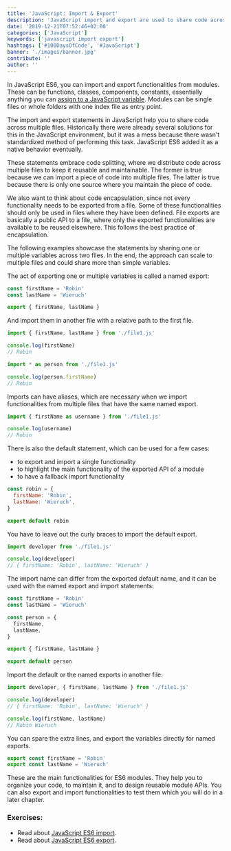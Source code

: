 ```yaml
---
title: 'JavaScript: Import & Export'
description: 'JavaScript import and export are used to share code across folders and files. This walkthrough shows common use cases and how to apply import and export statements ...'
date: '2019-12-21T07:52:46+02:00'
categories: ['JavaScript']
keywords: ['javascript import export']
hashtags: ['#100DaysOfCode', '#JavaScript']
banner: './images/banner.jpg'
contribute: ''
author: ''
---
```


<Sponsorship />

In JavaScript ES6, you can import and export functionalities from modules. These can be functions, classes, components, constants, essentially anything you can [assign to a JavaScript variable](/javascript-variable). Modules can be single files or whole folders with one index file as entry point.

The import and export statements in JavaScript help you to share code across multiple files. Historically there were already several solutions for this in the JavaScript environment, but it was a mess because there wasn't standardized method of performing this task. JavaScript ES6 added it as a native behavior eventually.

These statements embrace code splitting, where we distribute code across multiple files to keep it reusable and maintainable. The former is true because we can import a piece of code into multiple files. The latter is true because there is only one source where you maintain the piece of code.

We also want to think about code encapsulation, since not every functionality needs to be exported from a file. Some of these functionalities should only be used in files where they have been defined. File exports are basically a public API to a file, where only the exported functionalities are available to be reused elsewhere. This follows the best practice of encapsulation.

The following examples showcase the statements by sharing one or multiple variables across two files. In the end, the approach can scale to multiple files and could share more than simple variables.

The act of exporting one or multiple variables is called a named export:

```javascript
const firstName = 'Robin'
const lastName = 'Wieruch'

export { firstName, lastName }
```

And import them in another file with a relative path to the first file.

```javascript
import { firstName, lastName } from './file1.js'

console.log(firstName)
// Robin
```

```javascript
import * as person from './file1.js'

console.log(person.firstName)
// Robin
```

Imports can have aliases, which are necessary when we import functionalities from multiple files that have the same named export.

```javascript
import { firstName as username } from './file1.js'

console.log(username)
// Robin
```

There is also the default statement, which can be used for a few cases:

- to export and import a single functionality
- to highlight the main functionality of the exported API of a module
- to have a fallback import functionality

```javascript
const robin = {
  firstName: 'Robin',
  lastName: 'Wieruch',
}

export default robin
```

You have to leave out the curly braces to import the default export.

```javascript
import developer from './file1.js'

console.log(developer)
// { firstName: 'Robin', lastName: 'Wieruch' }
```

The import name can differ from the exported default name, and it can be used with the named export and import statements:

```javascript
const firstName = 'Robin'
const lastName = 'Wieruch'

const person = {
  firstName,
  lastName,
}

export { firstName, lastName }

export default person
```

Import the default or the named exports in another file:

```javascript
import developer, { firstName, lastName } from './file1.js'

console.log(developer)
// { firstName: 'Robin', lastName: 'Wieruch' }

console.log(firstName, lastName)
// Robin Wieruch
```

You can spare the extra lines, and export the variables directly for named exports.

```javascript
export const firstName = 'Robin'
export const lastName = 'Wieruch'
```

These are the main functionalities for ES6 modules. They help you to organize your code, to maintain it, and to design reusable module APIs. You can also export and import functionalities to test them which you will do in a later chapter.

### Exercises:

- Read about [JavaScript ES6 import](https://developer.mozilla.org/en-US/docs/Web/JavaScript/Reference/Statements/import).
- Read about [JavaScript ES6 export](https://developer.mozilla.org/en-US/docs/web/javascript/reference/statements/export).
